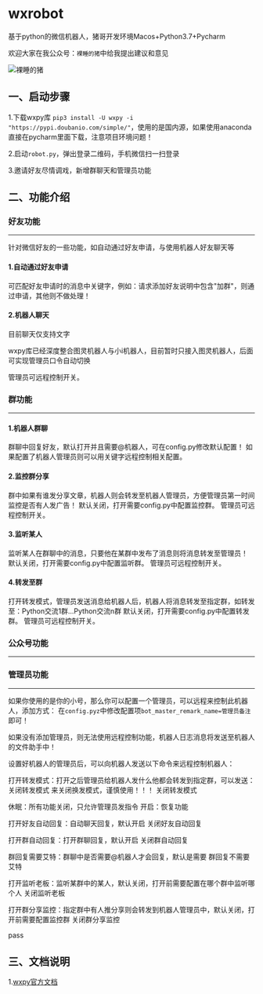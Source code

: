 # wxrobot
基于python的微信机器人，猪哥开发环境Macos+Python3.7+Pycharm

欢迎大家在我公众号：`裸睡的猪`中给我提出建议和意见

![裸睡的猪](https://img-blog.csdnimg.cn/20181217213155258.gif)

## 一、启动步骤
1.下载wxpy库 `pip3 install -U wxpy -i "https://pypi.doubanio.com/simple/"`，使用的是国内源，如果使用anaconda直接在pycharm里面下载，注意项目环境问题！

2.启动`robot.py`，弹出登录二维码，手机微信扫一扫登录

3.邀请好友尽情调戏，新增群聊天和管理员功能


## 二、功能介绍

### 好友功能
---
针对微信好友的一些功能，如自动通过好友申请，与使用机器人好友聊天等

#### 1.自动通过好友申请
可匹配好友申请时的消息中关键字，例如：请求添加好友说明中包含"加群"，则通过申请，其他则不做处理！

#### 2.机器人聊天
目前聊天仅支持文字

wxpy库已经深度整合图灵机器人与小i机器人，目前暂时只接入图灵机器人，后面可实现管理员口令自动切换

管理员可远程控制开关。

### 群功能
---
#### 1.机器人群聊
群聊中回复好友，默认打开并且需要@机器人，可在config.py修改默认配置！
如果配置了机器人管理员则可以用关键字远程控制相关配置。

#### 2.监控群分享
群中如果有谁发分享文章，机器人则会转发至机器人管理员，方便管理员第一时间监控是否有人发广告！
默认关闭，打开需要config.py中配置监控群。
管理员可远程控制开关。

#### 3.监听某人
监听某人在群聊中的消息，只要他在某群中发布了消息则将消息转发至管理员！
默认关闭，打开需要config.py中配置监听群。
管理员可远程控制开关。

#### 4.转发至群
打开转发模式，管理员发送消息给机器人后，机器人将消息转发至指定群，如转发至：Python交流1群...Python交流n群
默认关闭，打开需要config.py中配置转发群。
管理员可远程控制开关。

### 公众号功能
---

### 管理员功能
---
如果你使用的是你的小号，那么你可以配置一个管理员，可以远程来控制此机器人，添加方式：
在`config.pyz`中修改配置项`bot_master_remark_name=管理员备注`即可！

如果没有添加管理员，则无法使用远程控制功能，机器人日志消息将发送至机器人的文件助手中！

设置好机器人的管理员后，可以向机器人发送以下命令来远程控制机器人：

打开转发模式：打开之后管理员给机器人发什么他都会转发到指定群，可以发送：关闭转发模式 来关闭换发模式，谨慎使用！！！
关闭转发模式

休眠：所有功能关闭，只允许管理员发指令
开启：恢复功能

打开好友自动回复：自动聊天回复，默认开启
关闭好友自动回复

打开群自动回复：打开群聊回复，默认开启
关闭群自动回复

群回复需要艾特：群聊中是否需要@机器人才会回复，默认是需要
群回复不需要艾特

打开监听老板：监听某群中的某人，默认关闭，打开前需要配置在哪个群中监听哪个人
关闭监听老板

打开群分享监控：指定群中有人推分享则会转发到机器人管理员中，默认关闭，打开前需要配置监控群
关闭群分享监控

pass

## 三、文档说明

1.[wxpy官方文档](https://wxpy.readthedocs.io/zh/latest/)

